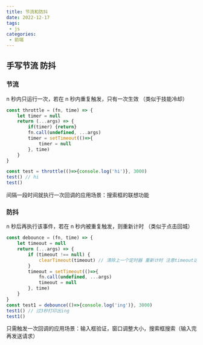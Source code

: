 ```yaml
---
title: 节流和防抖
date: 2022-12-17
tags:
 - js
categories:
 - 前端
---
```



## 手写节流 防抖

### 节流

 n 秒内只运行一次，若在 n 秒内重复触发，只有一次生效 （类似于技能冷却）

```js
const throttle = (fn, time) => {
    let timer = null
    return (...args) => {
        if(timer) {return}
        fn.call(undefined, ...args)
        timer = setTimeout(()=>{
            timer = null
        }, time)
    }
}

const test = throttle(()=>{console.log('hi')}, 3000)
test() // hi
test()
```

间隔一段时间就执行一次回调的应用场景：搜索框的联想功能

### 防抖

n 秒后再执行该事件，若在 n 秒内被重复触发，则重新计时 （类似于点击回城）

```js
const debounce = (fn, time) => {
    let timeout = null
    return (...args) => {
        if (timeout !== null) {
            clearTimeout(timeout) // 清除上一个定时器 重新计时 注意timeout这里不是null
        }
        timeout = setTimeout(()=>{
            fn.call(undefined, ...args)
            timeout = null
        }, time)
    }
}
const test1 = debounce(()=>{console.log('ing')}, 3000)
test1() // 过3秒打印出ing
test1()
```
只需触发一次回调的应用场景：输入框验证，窗口调整大小，搜索框搜索（输入完再发送请求）
